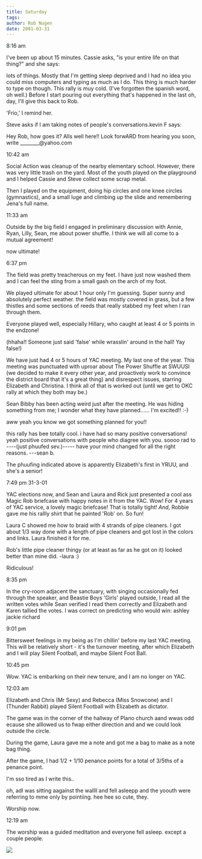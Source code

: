 ```yaml
---
title: Saturday
tags: 
author: Rob Nugen
date: 2001-03-31
---
```


<p class=date>8:16 am</p>

<p>I've been up about 15 minutes.  Cassie asks, "is
your entire life on that thing?"  and she says:</p>

<p class=message>lots of things.  Mostly that I'm
getting sleep deprived and I had no idea you could
miss computers and typing as much as I do.  This thing
is much harder to type on though.  This rally is muy
cold.  (I've forgotten the spanish word, oh well.) 
Before I start pouring out everything that's happened
in the last oh, day, I'll give this back to Rob.</p>

<p>'Frio,' I remind her.</p>

<p>Steve asks if I am taking notes of people's 
conversations.</

<p>kevin F says:</p>

<p class=message>Hey Rob, how goes it? Alls well
here!!
Look forwARD from hearing you soon, write
________@yahoo.com</p>


<p class=date>10:42 am</p>

<p>Social Action was cleanup of the nearby elementary
school.  However, there was very little trash on the
yard.  Most of the youth played on the playground and
I helped Cassie and Steve collect some scrap metal.

<p>Then I played on the equipment, doing hip circles
and one knee circles (gymnastics), and a small luge
and climbing up the slide and remembering Jena's full
name.</p>

<p class=date>11:33 am</p>

<p>Outside by the big field I engaged in preliminary
discussion with Annie, Ryan, Lilly, Sean, me about
power shuffle.  I think we will all come to a mutual
agreement!</p>

<p>now ultimate!</p>

<p class=date>6:37 pm

<p>The field was pretty treacherous on my feet.  I
have just now washed them and I can feel the sting
from a small gash on the arch of my foot.</p>

<p>We played ultimate for about 1 hour only I'm
guessing.  Super sunny and  absolutely perfect
weather.  the field was mostly covered in grass, but a
few thistles and some sections of reeds that really
stabbed my feet when I ran through them.</p>

<p>Everyone played well, especially Hillary, who
caught at least 4 or 5 points in the endzone!</p>

<p>(hhaha!!  Someone just said 'false' while wrasslin'
around in the hall!  Yay false!)

<p>We have just had 4 or 5 hours of YAC meeting.  My
last one of the year.  This meeting was punctuated
with uproar about The Power Shuffle at SWUUSI (we
decided to make it every other year, and proactively
work to convince the district board that it's a great
thing) and disrespect issues, starring Elizabeth and
Christina.  I think all of that is worked out (until
we get to OKC rally at which they both may be.)</p>

<p>Sean Bibby has been acting weird just after the
meeting.  He was hiding something from me; I wonder
what they have planned......  I'm excited!!  :-)</p>

<p class=message>aww yeah you know we got something
planned for you!!</p>

<p class=message>this rally has  bee totally cool. i
have had so many positive conversations! yeah positive
conversations with people who diagree with you. soooo
rad to ----(just phuufed sev.)----- have your mind
changed for all the right reasons. ---sean b.</p>

<p>The phuufing indicated above is apparently
Elizabeth's first in YRUU, and she's a senior!</p>

<p class=date>7:49 pm 31-3-01

<p>YAC elections now, and Sean and Laura and Rick just
presented a cool ass Magic Rob briefcase with happy
notes in it from the YAC.  Wow!  For 4 years of YAC
service, a lovely magic briefcase!  That is totally
tight!  <em>And</em>, Robbie gave me his rallly shirt
that he painted 'Rob' on.  So fun!</p>

<p>Laura C showed me how to braid with 4 strands of
pipe cleaners.  I got about 1/3 way done with a length
of pipe cleaners and got lost in the colors and links.
 Laura finished it for me.</p>

<p class=message>Rob's little pipe cleaner thingy (or
at least as far as he got on it) looked better than
mine did. -laura  :)</p>

<p>Ridiculous!</p>

<p class=date>8:35 pm</p>

<p>In the cry-room adjacent the sanctuary, with
singing occasionally fed through the speaker, and
Beastie Boys 'Girls' played outside, I read all the
written votes while Sean verified I read them
correctly and Elizabeth and Karen tallied the votes. 
I was correct on predicting who would win: ashley
jackie richard</p>

<p class=date>9:01 pm</p>

<p>Bittersweet feelings in my being as I'm chillin'
before my last YAC meeting.  This will be relatively
short  - it's the turnover meeting, after which
Elizabeth and I will play Silent Football, and maybe
Silent Foot Ball.</p>

<p class=date>10:45 pm</p>

<p>Wow.  YAC is  embarking on their new tenure, and I
am no longer on YAC.</p>

<p class=date>12:03 am

<p>Elizabeth and Chris (Mr Sexy)  and  Rebecca (Miss
Snowcone) and I (Thunder Rabbit) played Silent
Football with Elizabeth as dictator.</p>

<p>The game was in  the corner of the hallway  of
Plano church aand wwas odd ecause  she alllowed us to
fwap either direction and  and we could look outside
the circle.</p>

<p>During the game, Laura gave me a note and got me a
bag to make as a note bag thing.</p>

<p>After the game,  I had 1/2 + 1/10 penance points
for a total of 3/5ths of a penance point.</p>

<p>I'm sso tired as I write this..</p>

<p>oh,  adI was sitting aagainst the wallll and fell
asleepp and the yoouth were referring to mme only by
pointiing.  hee hee so cute,  they.</p>

<p>Worship now.</p>

<p class=date>12:19 am</p>

<p>The worship was a guided meditation and everyone
fell asleep. except a couple people.</p>

<p><img src="/images/rob/wL-ROB.gif"/></p>
